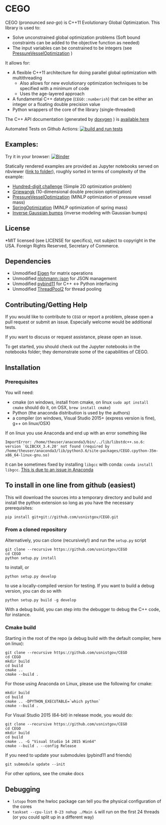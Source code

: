 # CEGO

CEGO (pronounced *sea-go*) is C++11 Evolutionary Global Optimization.  This library is used to:

* Solve unconstrained global optimization problems (Soft bound constraints can be added to the objective function as needed)
* The input variables can be constrained to be integers (see [PressureVesselOptimization](https://nbviewer.jupyter.org/github/usnistgov/CEGO/tree/master/notebooks/PressureVesselOptimization.ipynb)  )

It allows for:

* A flexible C++11 architecture for doing parallel global optimization with multithreading
    * Also allows for new evolutionary optimization techniques to be specified with a minimum of code
    * Uses the age-layered approach
* A fundamental C++ datatype (``CEGO::numberish``) that can be either an integer or a floating double precision value
* Python wrappers of the core of the library (single-threaded)

The C++ API documentation (generated by [doxygen](http://www.doxygen.nl/) ) is [available here](CEGO-1.0-doxygen.pdf)

Automated Tests on Github Actions: [![build and run tests](https://github.com/usnistgov/CEGO/actions/workflows/runcatch.yml/badge.svg)](https://github.com/usnistgov/CEGO/actions/workflows/runcatch.yml)

## Examples:

Try it in your browser: [![Binder](https://mybinder.org/badge.svg)](https://mybinder.org/v2/gh/usnistgov/CEGO/master)

Statically rendered examples are provided as Jupyter notebooks served on nbviewer ([link to folder](https://nbviewer.jupyter.org/github/usnistgov/CEGO/tree/master/notebooks?flush_cache=true)), roughly sorted in terms of complexity of the example:

* [Hundred-digit challenge](https://nbviewer.jupyter.org/github/usnistgov/CEGO/tree/master/notebooks/HundredDigit.ipynb) (Simple 2D optimization problem)
* [Griewangk](https://nbviewer.jupyter.org/github/usnistgov/CEGO/tree/master/notebooks/Griewangk.ipynb) (10-dimensional double precision optimization)
* [PressureVesselOptimization](https://nbviewer.jupyter.org/github/usnistgov/CEGO/tree/master/notebooks/PressureVesselOptimization.ipynb) (MINLP optimization of pressure vessel mass)
* [SpringOptimization](https://nbviewer.jupyter.org/github/usnistgov/CEGO/tree/master/notebooks/SpringOptimization.ipynb) (MINLP optimization of spring mass)
* [Inverse Gaussian bumps](https://nbviewer.jupyter.org/github/usnistgov/CEGO/tree/master/notebooks/InverseBumps.ipynb) (inverse modeling with Gaussian bumps)

## License

*MIT licensed (see LICENSE for specifics), not subject to copyright in the USA. Foreign Rights Reserved, Secretary of Commerce.

## Dependencies

* Unmodified [Eigen](https://eigen.tuxfamily.org/dox/) for matrix operations
* Unmodified [nlohmann::json](https://github.com/nlohmann/json) for JSON management
* Unmodified [pybind11](https://github.com/pybind/pybind11) for C++ <-> Python interfacing
* Unmodified [ThreadPool2](https://github.com/stfx/ThreadPool2) for thread pooling

## Contributing/Getting Help

If you would like to contribute to ``CEGO`` or report a problem, please open a pull request or submit an issue.  Especially welcome would be additional tests.  

If you want to discuss or request assistance, please open an issue.

To get started, you should check out the Jupyter notebooks in the notebooks folder; they demonstrate some of the capabilities of CEGO.

## Installation


### Prerequisites

You will need:

* cmake (on windows, install from cmake, on linux ``sudo apt install cmake`` should do it, on OSX, ``brew install cmake``)
* Python (the anaconda distribution is used by the authors)
* a compiler (on windows, Visual Studio 2015+ (express version is fine), g++ on linux/OSX)

If on linux you use Anaconda and end up with an error something like
```
ImportError: /home/theuser/anaconda3/bin/../lib/libstdc++.so.6: version `GLIBCXX_3.4.20' not found (required by /home/theuser/anaconda3/lib/python3.6/site-packages/CEGO.cpython-35m-x86_64-linux-gnu.so)
```
it can be sometimes fixed by installing ``libgcc`` with conda: ``conda install libgcc``.  [This is due to an issue in Anaconda](https://github.com/ContinuumIO/anaconda-issues/issues/483)

## To install in one line from github (easiest)

This will download the sources into a temporary directory and build and install the python extension so long as you have the necessary prerequisites:
```
pip install git+git://github.com/usnistgov/CEGO.git
```

### From a cloned repository

Alternatively, you can clone (recursively!) and run the ``setup.py`` script

```
git clone --recursive https://github.com/usnistgov/CEGO
cd CEGO
python setup.py install
```

to install, or 

```
python setup.py develop
```

to use a locally-compiled version for testing.  If you want to build a debug version, you can do so with

```
python setup.py build -g develop
```
With a debug build, you can step into the debugger to debug the C++ code, for instance.  

### Cmake build

Starting in the root of the repo (a debug build with the default compiler, here on linux):

``` 
git clone --recursive https://github.com/usnistgov/CEGO
cd CEGO
mkdir build
cd build
cmake ..
cmake --build .
```
For those using Anaconda on Linux, please use the following for cmake:
```
mkdir build
cd build
cmake .. -DPYTHON_EXECUTABLE=`which python`
cmake --build .
```
For Visual Studio 2015 (64-bit) in release mode, you would do:
``` 
git clone --recursive https://github.com/usnistgov/CEGO
cd CEGO
mkdir build
cd build
cmake .. -G "Visual Studio 14 2015 Win64"
cmake --build . --config Release
```

If you need to update your submodules (pybind11 and friends)

```
git submodule update --init
```

For other options, see the cmake docs


## Debugging

* ``lstopo`` from the hwloc package can tell you the physical configuration of the cores
* ``taskset --cpu-list 0-23 nohup ./Main &`` will run on the first 24 threads (or you could split up in a different way)